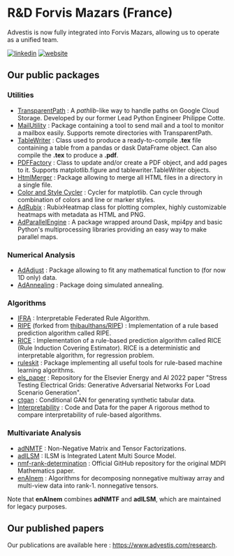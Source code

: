 # R&D Forvis Mazars (France)

Advestis is now fully integrated into Forvis Mazars, allowing us to operate as a unified team.  

[![linkedin](https://img.shields.io/badge/LinkedIn-Advestis-blue)](https://www.linkedin.com/company/advestis/)
[![website](https://img.shields.io/badge/website-Advestis.com-blue)](https://www.advestis.com/)

## Our public packages

### Utilities

* [TransparentPath](https://github.com/Advestis/transparentpath) : A _pathlib_-like way to handle paths on Google Cloud Storage. Developed by our former Lead Python Engineer Philippe Cotte.
* [MailUtility](https://github.com/Advestis/mailutility) : Package containing a tool to send mail and a tool to monitor a mailbox easily. Supports remote directories with TransparentPath.
* [TableWriter](https://github.com/cottephi/tablewriter) : Class used to produce a ready-to-compile **.tex** file containing a table from a pandas or dask DataFrame object. Can also compile the **.tex** to produce a **.pdf**.
* [PDFFactory](https://github.com/Advestis/pdffactory) : Class to update and/or create a PDF object, and add pages to it. Supports matplotlib.figure and tablewriter.TableWriter objects.
* [HtmlMerger](https://github.com/Advestis/htmlmerger) : Package allowing to merge all HTML files in a directory in a single file.
* [Color and Style Cycler](https://github.com/Advestis/color-style-cycler) : Cycler for matplotlib. Can cycle through combination of colors and line or marker styles.
* [AdRubix](https://github.com/Advestis/adrubix) : RubixHeatmap class for plotting complex, highly customizable heatmaps with metadata as HTML and PNG.
* [AdParallelEngine](https://github.com/Advestis/adparallelengine) : A package wrapped around Dask, mpi4py and basic Python's multiprocessing libraries providing an easy way to make parallel maps.

### Numerical Analysis

* [AdAdjust](https://github.com/Advestis/adadjust) : Package allowing to fit any mathematical function to (for now 1D only) data.
* [AdAnnealing](https://github.com/Advestis/adannealing) : Package doing simulated annealing.

### Algorithms

* [IFRA](https://github.com/Advestis/ifra) : Interpretable Federated Rule Algorithm.
* [RIPE](https://github.com/Advestis/RIPE) (forked from [thibaulthans/RIPE](https://github.com/thibaulthans/RIPE)) : Implementation of a rule based prediction algorithm called RIPE.
* [RICE](https://github.com/Advestis/RICE) : Implementation of a rule-based prediction algorithm called RICE (Rule Induction Covering Estimator). RICE is a deterministic and interpretable algorithm, for regression problem.
* [ruleskit](https://github.com/Advestis/ruleskit) : Package implementing all useful tools for rule-based machine learning algorithms.
* [els_paper](https://github.com/Advestis/els_paper) : Repository for the Elsevier Energy and AI 2022 paper "Stress Testing Electrical Grids: Generative Adversarial Networks For Load Scenario Generation".
* [ctgan](https://github.com/Advestis/ctgan) : Conditional GAN for generating synthetic tabular data.
* [Interpretability](https://github.com/Advestis/Interpretability) : Code and Data for the paper A rigorous method to compare interpretability of rule-based algorithms.

### Multivariate Analysis

* [adNMTF](https://github.com/Advestis/adnmtf) : Non-Negative Matrix and Tensor Factorizations.
* [adILSM](https://github.com/Advestis/adilsm) : ILSM is Integrated Latent Multi Source Model.
* [nmf-rank-determination](https://github.com/Advestis/nmf-rank-determination) : Official GitHub repository for the original MDPI Mathematics paper.
* [enAInem](https://github.com/Advestis/enAInem) :  Algorithms for decomposing nonnegative multiway array and multi-view data into rank-1. nonnegative tensors.

Note that **enAInem** combines **adNMTF** and **adILSM**, which are maintained for legacy purposes.

## Our published papers

Our publications are available here : <https://www.advestis.com/research>. 
